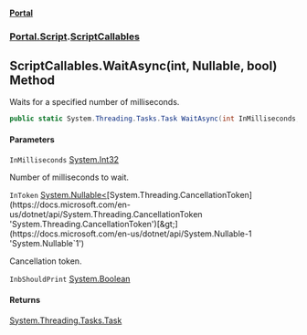 #### [Portal](index.md 'index')
### [Portal.Script](Portal.Script.md 'Portal.Script').[ScriptCallables](ScriptCallables.md 'Portal.Script.ScriptCallables')

## ScriptCallables.WaitAsync(int, Nullable<CancellationToken>, bool) Method

Waits for a specified number of milliseconds.

```csharp
public static System.Threading.Tasks.Task WaitAsync(int InMilliseconds, System.Nullable<System.Threading.CancellationToken> InToken=null, bool InbShouldPrint=false);
```
#### Parameters

<a name='Portal.Script.ScriptCallables.WaitAsync(int,System.Nullable_System.Threading.CancellationToken_,bool).InMilliseconds'></a>

`InMilliseconds` [System.Int32](https://docs.microsoft.com/en-us/dotnet/api/System.Int32 'System.Int32')

Number of milliseconds to wait.

<a name='Portal.Script.ScriptCallables.WaitAsync(int,System.Nullable_System.Threading.CancellationToken_,bool).InToken'></a>

`InToken` [System.Nullable&lt;](https://docs.microsoft.com/en-us/dotnet/api/System.Nullable-1 'System.Nullable`1')[System.Threading.CancellationToken](https://docs.microsoft.com/en-us/dotnet/api/System.Threading.CancellationToken 'System.Threading.CancellationToken')[&gt;](https://docs.microsoft.com/en-us/dotnet/api/System.Nullable-1 'System.Nullable`1')

Cancellation token.

<a name='Portal.Script.ScriptCallables.WaitAsync(int,System.Nullable_System.Threading.CancellationToken_,bool).InbShouldPrint'></a>

`InbShouldPrint` [System.Boolean](https://docs.microsoft.com/en-us/dotnet/api/System.Boolean 'System.Boolean')

#### Returns
[System.Threading.Tasks.Task](https://docs.microsoft.com/en-us/dotnet/api/System.Threading.Tasks.Task 'System.Threading.Tasks.Task')